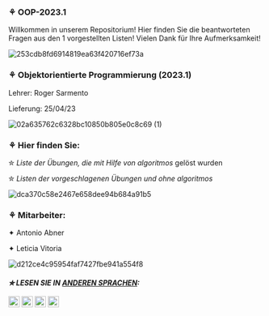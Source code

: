 ### ⚘ OOP-2023.1
 Willkommen in unserem Repositorium! Hier finden Sie die beantworteten Fragen aus den 1 vorgestellten Listen! Vielen Dank für Ihre Aufmerksamkeit!
 
 ![253cdb8fd6914819ea63f420716ef73a](https://user-images.githubusercontent.com/125154278/233788057-4cc8a2fc-277e-4e8c-9892-1fd6f7f06f17.gif)
 
### ⚘ Objektorientierte Programmierung (2023.1)
Lehrer: Roger Sarmento

Lieferung: 25/04/23

![02a635762c6328bc10850b805e0c8c69 (1)](https://user-images.githubusercontent.com/125154278/233788219-fad337a3-1fad-4705-a9a1-b25120b9645b.gif)

### ⚘ Hier finden Sie:
  ✮ _Liste der Übungen, die mit Hilfe von algoritmos_ gelöst wurden
 
 ✮ _Listen der vorgeschlagenen Übungen und ohne algoritmos_
 
![dca370c58e2467e658dee94b684a91b5](https://user-images.githubusercontent.com/125154278/233788124-677715d6-e3d2-4ea9-8329-8d741a83dbbc.gif)
 
  
### ⚘  Mitarbeiter:
 ✦ Antonio Abner 
 
✦ Leticia Vitoria

![d212ce4c95954faf7427fbe941a554f8](https://user-images.githubusercontent.com/125154278/233788172-e4f87a51-2187-46ac-82b2-0e4fcaf98272.gif)
 
 #### _✮ LESEN SIE IN [ANDEREN SPRACHEN](translations/Translations.md):_
<kbd>[<img title="Inglês" alt="Inglês" src="https://cdn.staticaly.com/gh/hjnilsson/country-flags/master/svg/us.svg" width="22">](README.en.md)</kbd>
<kbd>[<img title="Española" alt="Española" src="https://cdn.staticaly.com/gh/hjnilsson/country-flags/master/svg/es.svg" width="22">](README.es.md)</kbd>
<kbd>[<img title="Française" alt="Française" src="https://cdn.staticaly.com/gh/hjnilsson/country-flags/master/svg/fr.svg" width="22">](README.fr.md)</kbd>
<kbd>[<img title="Português" alt="Português" src="https://cdn.staticaly.com/gh/hjnilsson/country-flags/master/svg/br.svg" width="22">](README.br.md)</kbd>
